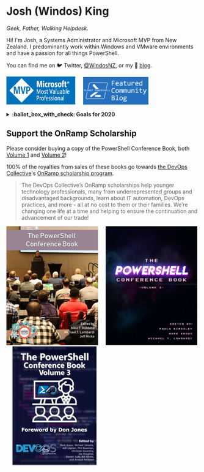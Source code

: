 # Josh (Windos) King

_Geek, Father, Walking Helpdesk._

Hi! I'm Josh, a Systems Administrator and Microsoft MVP from New Zealand.
I predominantly work within Windows and VMware environments and have a passion for all things PowerShell.

You can find me on :bird: Twitter, [@WindosNZ](https://twitter.com/WindosNZ), or my :memo: [blog](https://toastit.dev/).

[![MVP Badge](https://raw.githubusercontent.com/Windos/Windos/master/Images/MVP.png)](https://mvp.microsoft.com/en-us/PublicProfile/5003460?fullName=Josh%20%20King)
&nbsp;&nbsp;&nbsp;
[![Planet PowerShell Badge](https://github.com/Windos/Windos/blob/master/Images/PlanetPowerShell.png)](https://www.planetpowershell.com/)

<details>
  <summary><b>:ballot_box_with_check: Goals for 2020</b></summary>
  <ul>
    <li>Pass <a target="_blank" href="https://docs.microsoft.com/en-us/learn/certifications/exams/az-104">AZ-104</a></li>
    <li>Start (and finish?) an eBook on Toast Notifications</li>
    <li>Encourage at least 10 PRs on repos I maintain during Hacktoberfest</li>
  </ul>
</details>

## Support the OnRamp Scholarship

Please consider buying a copy of the PowerShell Conference Book, both [Volume 1](https://leanpub.com/powershell-conference-book) and [Volume 2](https://leanpub.com/psconfbook2)!

100% of the royalties from sales of these books go towards [the DevOps Collective](https://devopscollective.org/)'s [OnRamp scholarship program](https://powershell.org/summit-old/summit-onramp/onramp-scholarship/).

> The DevOps Collective’s OnRamp scholarships help younger technology professionals,
> many from underrepresented groups and disadvantaged backgrounds,
> learn about IT automation, DevOps practices, and more - all at no cost to them or their families.
> We’re changing one life at a time and helping to ensure the continuation and advancement of our trade!

[![PS Conf Book 1](https://raw.githubusercontent.com/Windos/Windos/master/Images/PSConfBook1.jpg)](https://leanpub.com/powershell-conference-book)
&nbsp;&nbsp;&nbsp;
[![PS Conf Book 2](https://raw.githubusercontent.com/Windos/Windos/master/Images/PSConfBook2.png)](https://leanpub.com/psconfbook2)
&nbsp;&nbsp;&nbsp;
[![PS Conf Book 3](https://raw.githubusercontent.com/Windos/Windos/master/Images/PSConfBook3.png)](https://leanpub.com/psconfbook3)
